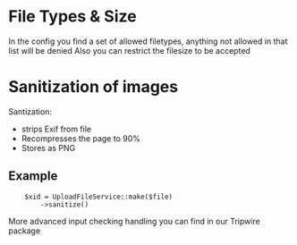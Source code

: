 # File Types & Size
In the config you find a set of allowed filetypes, anything not allowed in that list will be denied
Also you can restrict the filesize to be accepted


# Sanitization of images

Santization:
- strips Exif from file
- Recompresses the page to 90%
- Stores as PNG

## Example
```
    $xid = UploadFileService::make($file)
        ->sanitize()
```

More advanced input checking handling you can find in our Tripwire package

